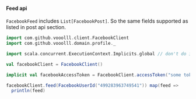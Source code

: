 #### Feed api

`FacebookFeed` includes `List[FacebookPost]`. So the same fields supported as listed in post api section.

```scala
import com.github.vooolll.client.FacebookClient
import com.github.vooolll.domain.profile._

import scala.concurrent.ExecutionContext.Implicits.global // don't do it in production environment, only for example purpose

val facebookClient = FacebookClient()

implicit val facebookAccessToken = FacebookClient.accessToken("some token value")

facebookClient.feed(FacebookUserId("499283963749541")) map(feed =>
  println(feed)
